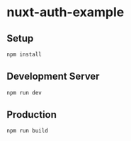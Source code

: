 # nuxt-auth-example

## Setup

```bash
npm install
```

## Development Server

```bash
npm run dev
```

## Production

```bash
npm run build
```